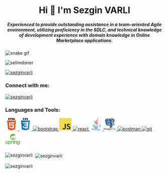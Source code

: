 <!-- Information using h1 tag -->
<h1 align="center">Hi 👋 I'm Sezgin VARLI</h1>
<h5 align="center">Experienced to provide outstanding assistance in a team-oriented Agile environment, utilizing proficiency in the SDLC, and technical knowledge of development experience with domain knowledge in Online Marketplace applications.</h5>

![snake gif](https://github.com/bulutluoz/Java-fall-2021/blob/output/github-contribution-grid-snake.gif)

<!-- profile view count. replace username with yours-->
<p align="left"> 
	<img src="https://komarev.com/ghpvc/?username=selimdoner&label=Profile%20views&color=0e75b6&style=flat" alt="selimdoner" /> 
</p>

<!-- trophies. replace username with yours-->
<p align="left"> 
	<a href="https://github.com/sezginvarli">
		<img src="https://github-profile-trophy.vercel.app/?username=sezginvarli" alt="sezginvarli" />
	</a> 
</p>

<!--  Contact me links. replace href with your linkedin link. -->
<h3 align="left">Connect with me:</h3>
<p align="left">
<a href="https://www.linkedin.com/in/sezginvarli/" target="blank">
	<img align="center" src="https://raw.githubusercontent.com/rahuldkjain/github-profile-readme-generator/master/src/images/icons/Social/linked-in-alt.svg" alt="sezginvarli" height="30" width="40" />
</a>
</p>

<!-- Tools -->
<h3 align="left">Languages and Tools:</h3>
<p align="left">
		<a href="https://www.w3.org/html/" target="_blank" rel="noreferrer"> 
			<img src="https://raw.githubusercontent.com/devicons/devicon/master/icons/html5/html5-original-wordmark.svg" alt="html5" width="40" height="40"/> 
		</a>
		<a href="https://www.w3schools.com/css/" target="_blank" rel="noreferrer"> 
			<img src="https://raw.githubusercontent.com/devicons/devicon/master/icons/css3/css3-original-wordmark.svg" alt="css3" width="40" height="40"/> 
		</a> 
		<a href="https://cucumber.io/" target="_blank" rel="noreferrer"> 
			<img src="https://www.vectorlogo.zone/logos/cucumberio/cucumberio-icon.svg" alt="bootstrap" width="40" height="40"/> 
		</a>
		<a href="https://developer.mozilla.org/en-US/docs/Web/JavaScript" target="_blank" rel="noreferrer"> 
			<img src="https://raw.githubusercontent.com/devicons/devicon/master/icons/javascript/javascript-original.svg" alt="javascript" width="40" height="40"/> 
		</a>
		<a href="https://www.java.com/en/" target="_blank" rel="noreferrer"> 
			<img src="https://www.vectorlogo.zone/logos/java/java-ar21.svg" alt="react" width="40" height="40"/> 
		</a> 
		<a href="https://www.java.com" target="_blank" rel="noreferrer"> 
			<img src="https://raw.githubusercontent.com/devicons/devicon/master/icons/java/java-original.svg" alt="java" width="40" height="40"/> 
		</a> 
		<a href="https://www.postgresql.org" target="_blank" rel="noreferrer"> 
			<img src="https://raw.githubusercontent.com/devicons/devicon/master/icons/postgresql/postgresql-original-wordmark.svg" alt="postgresql" width="40" height="40"/> 
		</a> 
		<a href="https://postman.com" target="_blank" rel="noreferrer"> 
			<img src="https://www.vectorlogo.zone/logos/getpostman/getpostman-icon.svg" alt="postman" width="40" height="40"/> 
		</a> 
		<a href="https://git-scm.com/" target="_blank" rel="noreferrer"> 
			<img src="https://www.vectorlogo.zone/logos/git-scm/git-scm-icon.svg" alt="git" width="40" height="40"/>
		</a> 
		<a href="https://spring.io/projects/spring-boot" target="_blank" rel="noreferrer"> 
	   	 <img src="https://raw.githubusercontent.com/devicons/devicon/master/icons/spring/spring-original-wordmark.svg" alt="springboot" width="50" height="50" /> 
		</a>	
		

</p>

<!-- top languages that is used -->
<p>
	<img align="left" src="https://github-readme-stats.vercel.app/api/top-langs?username=sezginvarli&show_icons=true&locale=en&layout=compact" alt="sezginvarli" />
</p>

<!--  github stats  -->
<p>&nbsp;
	<img align="center" src="https://github-readme-stats.vercel.app/api?username=sezginvarli&show_icons=true&locale=en" alt="sezginvarli" />
</p>

<!-- streak stats  -->
<p>
	<img align="center" src="https://github-readme-streak-stats.herokuapp.com/?user=sezginvarli&" alt="sezginvarli"/>
</p>












